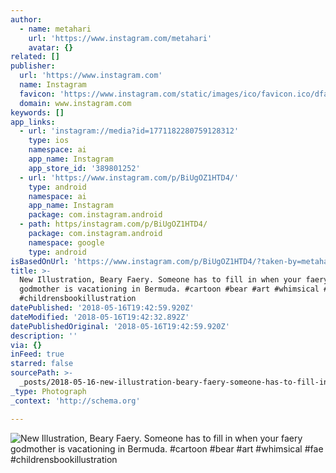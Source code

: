 ```yaml
---
author:
  - name: metahari
    url: 'https://www.instagram.com/metahari'
    avatar: {}
related: []
publisher:
  url: 'https://www.instagram.com'
  name: Instagram
  favicon: 'https://www.instagram.com/static/images/ico/favicon.ico/dfa85bb1fd63.ico'
  domain: www.instagram.com
keywords: []
app_links:
  - url: 'instagram://media?id=1771182280759128312'
    type: ios
    namespace: ai
    app_name: Instagram
    app_store_id: '389801252'
  - url: 'https://www.instagram.com/p/BiUgOZ1HTD4/'
    type: android
    namespace: ai
    app_name: Instagram
    package: com.instagram.android
  - path: https/instagram.com/p/BiUgOZ1HTD4/
    package: com.instagram.android
    namespace: google
    type: android
isBasedOnUrl: 'https://www.instagram.com/p/BiUgOZ1HTD4/?taken-by=metahari'
title: >-
  New Illustration, Beary Faery. Someone has to fill in when your faery
  godmother is vacationing in Bermuda. #cartoon #bear #art #whimsical #fae
  #childrensbookillustration
datePublished: '2018-05-16T19:42:59.920Z'
dateModified: '2018-05-16T19:42:32.892Z'
datePublishedOriginal: '2018-05-16T19:42:59.920Z'
description: ''
via: {}
inFeed: true
starred: false
sourcePath: >-
  _posts/2018-05-16-new-illustration-beary-faery-someone-has-to-fill-in-when-y.md
_type: Photograph
_context: 'http://schema.org'

---
```

![New Illustration, Beary Faery. Someone has to fill in when your faery godmother is vacationing in Bermuda. #cartoon #bear #art #whimsical #fae #childrensbookillustration](https://scontent-iad3-1.cdninstagram.com/vp/7a2c8e4960520234aa0b2d0b988116dc/5B78FC69/t51.2885-15/e35/30933776_2093997707283961_7497686149058527232_n.jpg)